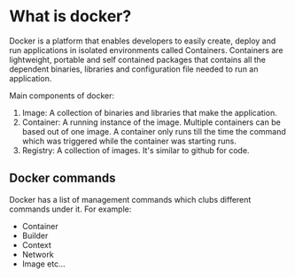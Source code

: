 # What is docker?

Docker is a platform that enables developers to easily create, deploy and run applications in isolated environments called Containers. Containers are lightweight, portable and self contained packages that contains all the dependent binaries, libraries and configuration file needed to run an application.

Main components of docker:

1. Image: A collection of binaries and libraries that make the application.
2. Container: A running instance of the image. Multiple containers can be based out of one image. A container only runs till the time the command which was triggered while the container was starting runs.
3. Registry: A collection of images. It's similar to github for code.

## Docker commands

Docker has a list of management commands which clubs different commands under it. For example:

* Container
* Builder
* Context
* Network
* Image etc...

